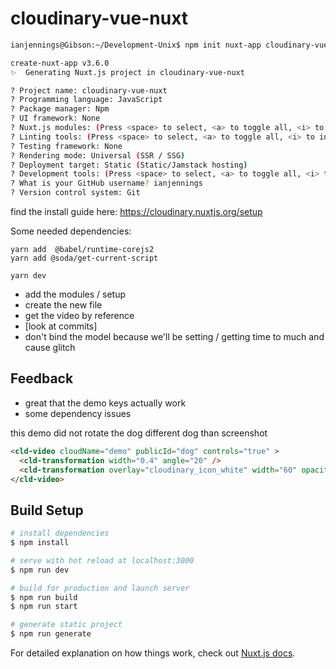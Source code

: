 # cloudinary-vue-nuxt

```sh
ianjennings@Gibson:~/Development-Unix$ npm init nuxt-app cloudinary-vue-nuxt

create-nuxt-app v3.6.0
✨  Generating Nuxt.js project in cloudinary-vue-nuxt

? Project name: cloudinary-vue-nuxt
? Programming language: JavaScript
? Package manager: Npm
? UI framework: None
? Nuxt.js modules: (Press <space> to select, <a> to toggle all, <i> to invert selection)
? Linting tools: (Press <space> to select, <a> to toggle all, <i> to invert selection)
? Testing framework: None
? Rendering mode: Universal (SSR / SSG)
? Deployment target: Static (Static/Jamstack hosting)
? Development tools: (Press <space> to select, <a> to toggle all, <i> to invert selection)
? What is your GitHub username? ianjennings
? Version control system: Git
```

find the install guide here:
https://cloudinary.nuxtjs.org/setup

Some needed dependencies:
```
yarn add  @babel/runtime-corejs2
yarn add @soda/get-current-script
```

```
yarn dev
```

- add the modules / setup
- create the new file
- get the video by reference
- [look at commits]
- don't bind the model because we'll be setting / getting time to much and cause glitch

## Feedback

- great that the demo keys actually work
- some dependency issues

this demo did not rotate the dog
different dog than screenshot
```html
<cld-video cloudName="demo" publicId="dog" controls="true" >
  <cld-transformation width="0.4" angle="20" />
  <cld-transformation overlay="cloudinary_icon_white" width="60" opacity="50" gravity="south_east" y="15" x="60" />
</cld-video>
```

## Build Setup

```bash
# install dependencies
$ npm install

# serve with hot reload at localhost:3000
$ npm run dev

# build for production and launch server
$ npm run build
$ npm run start

# generate static project
$ npm run generate
```

For detailed explanation on how things work, check out [Nuxt.js docs](https://nuxtjs.org).
